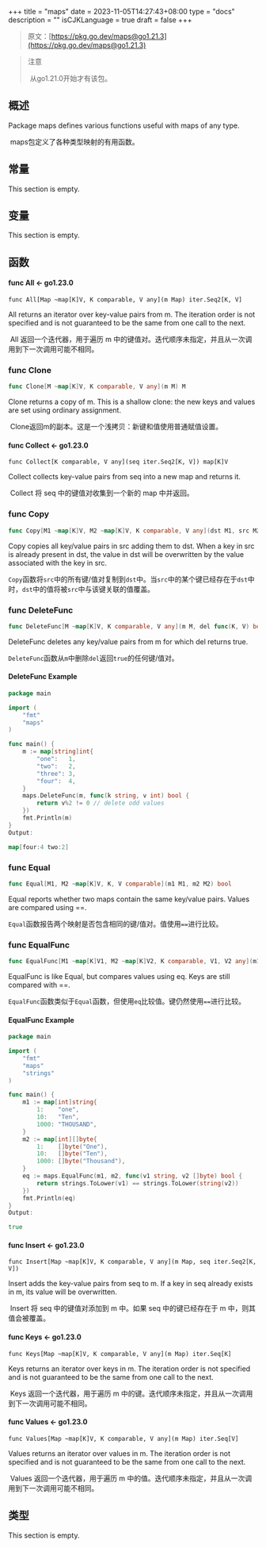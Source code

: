+++
title = "maps"
date = 2023-11-05T14:27:43+08:00
type = "docs"
description = ""
isCJKLanguage = true
draft = false
+++

> 原文：[https://pkg.go.dev/maps@go1.21.3](https://pkg.go.dev/maps@go1.21.3)

> 注意
>
> ​	从go1.21.0开始才有该包。

## 概述

Package maps defines various functions useful with maps of any type.

​	maps包定义了各种类型映射的有用函数。

## 常量

This section is empty.

## 变量

This section is empty.

## 函数

#### func All <- go1.23.0

```
func All[Map ~map[K]V, K comparable, V any](m Map) iter.Seq2[K, V]
```

All returns an iterator over key-value pairs from m. The iteration order is not specified and is not guaranteed to be the same from one call to the next.

​	All 返回一个迭代器，用于遍历 m 中的键值对。迭代顺序未指定，并且从一次调用到下一次调用可能不相同。

### func Clone 

``` go
func Clone[M ~map[K]V, K comparable, V any](m M) M
```

Clone returns a copy of m. This is a shallow clone: the new keys and values are set using ordinary assignment.

​	Clone返回m的副本。这是一个浅拷贝：新键和值使用普通赋值设置。

#### func Collect <- go1.23.0

```
func Collect[K comparable, V any](seq iter.Seq2[K, V]) map[K]V
```

Collect collects key-value pairs from seq into a new map and returns it.

​	Collect 将 seq 中的键值对收集到一个新的 map 中并返回。

### func Copy 

``` go
func Copy[M1 ~map[K]V, M2 ~map[K]V, K comparable, V any](dst M1, src M2)
```

Copy copies all key/value pairs in src adding them to dst. When a key in src is already present in dst, the value in dst will be overwritten by the value associated with the key in src.

​	`Copy`函数将`src`中的所有键/值对复制到`dst`中。当`src`中的某个键已经存在于`dst`中时，`dst`中的值将被`src`中与该键关联的值覆盖。

### func DeleteFunc 

``` go
func DeleteFunc[M ~map[K]V, K comparable, V any](m M, del func(K, V) bool)
```

DeleteFunc deletes any key/value pairs from m for which del returns true.

​	`DeleteFunc`函数从`m`中删除`del`返回`true`的任何键/值对。

#### DeleteFunc Example

``` go
package main

import (
	"fmt"
	"maps"
)

func main() {
	m := map[string]int{
		"one":   1,
		"two":   2,
		"three": 3,
		"four":  4,
	}
	maps.DeleteFunc(m, func(k string, v int) bool {
		return v%2 != 0 // delete odd values
	})
	fmt.Println(m)
}
Output:

map[four:4 two:2]
```
### func Equal 

``` go
func Equal[M1, M2 ~map[K]V, K, V comparable](m1 M1, m2 M2) bool
```

Equal reports whether two maps contain the same key/value pairs. Values are compared using ==.

​	`Equal`函数报告两个映射是否包含相同的键/值对。值使用`==`进行比较。

### func EqualFunc 

``` go
func EqualFunc[M1 ~map[K]V1, M2 ~map[K]V2, K comparable, V1, V2 any](m1 M1, m2 M2, eq func(V1, V2) bool) bool
```

EqualFunc is like Equal, but compares values using eq. Keys are still compared with ==.

​	`EqualFunc`函数类似于`Equal`函数，但使用`eq`比较值。键仍然使用`==`进行比较。

#### EqualFunc  Example

```go
package main

import (
	"fmt"
	"maps"
	"strings"
)

func main() {
	m1 := map[int]string{
		1:    "one",
		10:   "Ten",
		1000: "THOUSAND",
	}
	m2 := map[int][]byte{
		1:    []byte("One"),
		10:   []byte("Ten"),
		1000: []byte("Thousand"),
	}
	eq := maps.EqualFunc(m1, m2, func(v1 string, v2 []byte) bool {
		return strings.ToLower(v1) == strings.ToLower(string(v2))
	})
	fmt.Println(eq)
}
Output:

true
```

#### func Insert <- go1.23.0

```
func Insert[Map ~map[K]V, K comparable, V any](m Map, seq iter.Seq2[K, V])
```

Insert adds the key-value pairs from seq to m. If a key in seq already exists in m, its value will be overwritten.

​	Insert 将 seq 中的键值对添加到 m 中。如果 seq 中的键已经存在于 m 中，则其值会被覆盖。

#### func Keys <- go1.23.0

```
func Keys[Map ~map[K]V, K comparable, V any](m Map) iter.Seq[K]
```

Keys returns an iterator over keys in m. The iteration order is not specified and is not guaranteed to be the same from one call to the next.

​		Keys 返回一个迭代器，用于遍历 m 中的键。迭代顺序未指定，并且从一次调用到下一次调用可能不相同。

#### func Values <- go1.23.0

```
func Values[Map ~map[K]V, K comparable, V any](m Map) iter.Seq[V]
```

Values returns an iterator over values in m. The iteration order is not specified and is not guaranteed to be the same from one call to the next.

​	Values 返回一个迭代器，用于遍历 m 中的值。迭代顺序未指定，并且从一次调用到下一次调用可能不相同。

## 类型

This section is empty.

